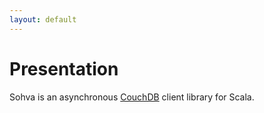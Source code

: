 ```yaml
---
layout: default
---
```


# Presentation

Sohva is an asynchronous <a href="http://couchdb.apache.org">CouchDB</a> client library for Scala.
